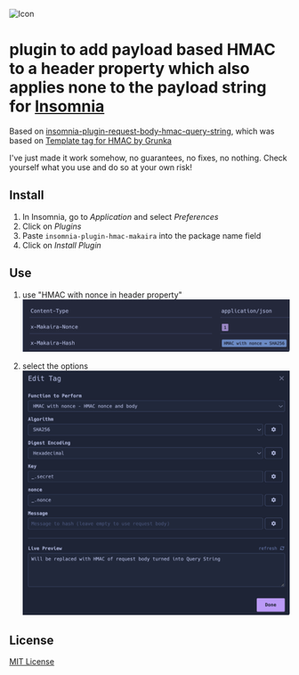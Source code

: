 ![Icon](./images/icon.png) 
# plugin to add payload based HMAC to a header property which also applies none to the payload string for [Insomnia](https://insomnia.rest)

Based on [insomnia-plugin-request-body-hmac-query-string](https://github.com/grunka/insomnia-plugin-request-body-hmac),
which was based on [Template tag for HMAC by Grunka](https://github.com/Beninho/insomnia-plugin-request-body-hmac-query-string)

I've just made it work somehow, no guarantees, no fixes, no nothing.
Check yourself what you use and do so at your own risk!

## Install

1. In Insomnia, go to _Application_ and select _Preferences_
2. Click on _Plugins_
3. Paste `insomnia-plugin-hmac-makaira` into the package name field
4. Click on _Install Plugin_


## Use
1. use "HMAC with nonce in header property"
   ![Screenshot](./images/screen1.png)

2. select the options
   ![Screenshot](./images/screen2.png)

## License

[MIT License](./LICENSE)
